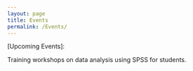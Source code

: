 ```yaml
---
layout: page
title: Events
permalink: /Events/
---
```


[Upcoming Events]: 

Training workshops on data analysis using SPSS for students.